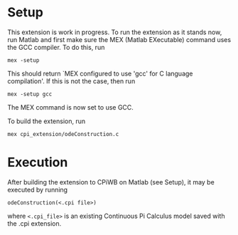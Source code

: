 # Setup #
This extension is work in progress. To run the extension as it stands now, run Matlab and first make sure the MEX (Matlab EXecutable) command uses the GCC compiler. To do this, run

```
mex -setup
```

This should return `MEX configured to use 'gcc' for C language compilation'. If this is not the case, then run

```
mex -setup gcc
```

The MEX command is now set to use GCC.

To build the extension, run

```
mex cpi_extension/odeConstruction.c
```

# Execution #
After building the extension to CPiWB on Matlab (see Setup), it may be executed by running

```
odeConstruction(<.cpi file>)
```

where `<.cpi_file>` is an existing Continuous Pi Calculus model saved with the .cpi extension.
